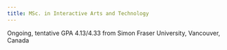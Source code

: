 ```yaml
---
title: MSc. in Interactive Arts and Technology
---
```


Ongoing, tentative GPA 4.13/4.33 from Simon Fraser University, Vancouver, Canada